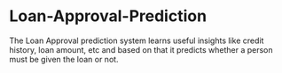 # Loan-Approval-Prediction
The Loan Approval prediction system learns useful insights like credit history, loan amount, etc and based on that it predicts whether a person must  be given the loan or not.
